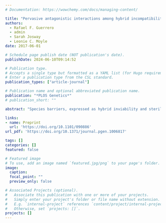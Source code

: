 ```yaml
---
# Documentation: https://wowchemy.com/docs/managing-content/

title: "Pervasive antagonistic interactions among hybrid incompatibility loci"
authors: 
  - Rafael F. Guerrero
  - admin
  - Sarah Josway
  - Leonie C. Moyle
date: 2017-06-01

# Schedule page publish date (NOT publication's date).
publishDate: 2024-06-10T09:14:52

# Publication type.
# Accepts a single type but formatted as a YAML list (for Hugo requirements).
# Enter a publication type from the CSL standard.
publication_types: ["article-journal"]

# Publication name and optional abbreviated publication name.
publication: "*PLOS Genetics*"
# publication_short: ""

abstract: "Species barriers, expressed as hybrid inviability and sterility, are often due to epistatic interactions between divergent loci from two lineages. Theoretical models indicate that the strength, direction, and complexity of these genetic interactions can strongly affect the expression of interspecific reproductive isolation and the rates at which new species evolve. Nonetheless, empirical analyses have not quantified the frequency with which loci are involved in interactions affecting hybrid fitness, and whether these loci predominantly interact synergistically or antagonistically, or preferentially involve loci that have strong individual effects on hybrid fitness. We systematically examined the prevalence of interactions between pairs of short chromosomal regions from one species (Solanum habrochaites) co-introgressed into a heterospecific genetic background (Solanum lycopersicum), using lines containing pairwise combinations of 15 chromosomal segments from S. habrochaites in the background of S. lycopersicum (i.e., 95 double introgression lines). We compared the strength of hybrid incompatibility (either pollen sterility or seed sterility) expressed in each double introgression line to the expected additive effect of its two component single introgressions. We found that epistasis was common among co-introgressed regions. Interactions for hybrid dysfunction were substantially more prevalent in pollen fertility compared to seed fertility phenotypes, and were overwhelmingly antagonistic (i.e., double hybrids were less unfit than expected from additive single introgression effects). This pervasive antagonism is expected to attenuate the rate at which hybrid infertility accumulates among lineages over time (i.e., giving diminishing returns as more reproductive isolation loci accumulate), as well as decouple patterns of accumulation of sterility loci and hybrid incompatibility phenotypes. This decoupling effect might explain observed differences between pollen and seed fertility in their fit to theoretical predictions of the accumulation of isolation loci, including the ‘snowball’ effect."

links:
- name: Preprint
  url: 'https://doi.org/10.1101/090886'
url_pdf: 'https://doi.org/10.1371/journal.pgen.1006817'

tags: []
categories: []
featured: false

# Featured image
# To use, add an image named `featured.jpg/png` to your page's folder. 
image:
  caption: 
  focal_point: ""
  preview_only: false

# Associated Projects (optional).
#   Associate this publication with one or more of your projects.
#   Simply enter your project's folder or file name without extension.
#   E.g. `internal-project` references `content/project/internal-project/index.md`.
#   Otherwise, set `projects: []`.
projects: []
---
```

